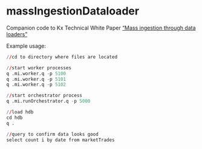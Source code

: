 # massIngestionDataloader

Companion code to Kx Technical White Paper [“Mass ingestion through data loaders”](https://code.kx.com/q/wp/data-loaders/)


Example usage:

```q
//cd to directory where files are located

//start worker processes
q .mi.worker.q -p 5100
q .mi.worker.q -p 5101
q .mi.worker.q -p 5102

//start orchestrator process
q .mi.runOrchestrator.q -p 5000

//load hdb
cd hdb
q .

//query to confirm data looks good
select count i by date from marketTrades
```
